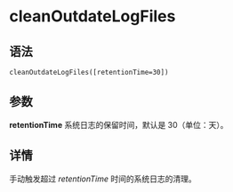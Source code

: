 # cleanOutdateLogFiles

## 语法

`cleanOutdateLogFiles([retentionTime=30])`

## 参数

**retentionTime** 系统日志的保留时间，默认是 30（单位：天）。

## 详情

手动触发超过 *retentionTime* 时间的系统日志的清理。

